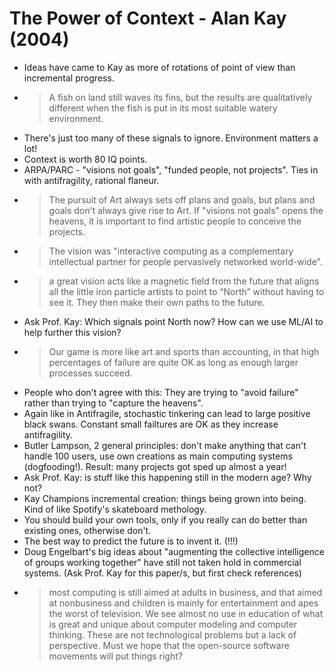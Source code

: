 # The Power of Context - Alan Kay (2004)

* Ideas have came to Kay as more of rotations of point of view than incremental progress.
* > A fish on land still waves its fins, but the results are qualitatively different when the fish is put in its most suitable watery environment.
* There's just too many of these signals to ignore. Environment matters a lot!
* Context is worth 80 IQ points.
* ARPA/PARC - "visions not goals", "funded people, not projects". Ties in with antifragility, rational flaneur.
* > The pursuit of Art always sets off plans and goals, but plans and goals don't always give rise to Art. If "visions not goals" opens the heavens, it is important to find artistic people to conceive the projects.
* > The vision was "interactive computing as a complementary intellectual partner for people pervasively networked world-wide". 
* > a great vision acts like a magnetic field from the future that aligns all the little iron particle artists to point to “North” without having to see it. They then make their own paths to the future.
* Ask Prof. Kay: Which signals point North now? How can we use ML/AI to help further this vision?
* > Our game is more like art and sports than accounting, in that high percentages of failure are quite OK as long as enough larger processes succeed.
* People who don't agree with this: They are trying to "avoid failure" rather than trying to "capture the heavens".
* Again like in Antifragile, stochastic tinkering can lead to large positive black swans. Constant small failtures are OK as they increase antifragility.
* Butler Lampson, 2 general principles: don't make anything that can't handle 100 users, use own creations as main computing systems (dogfooding!). Result: many projects got sped up almost a year!
* Ask Prof. Kay: is stuff like this happening still in the modern age? Why not?
* Kay Champions incremental creation: things being grown into being. Kind of like Spotify's skateboard methology.
* You should build your own tools, only if you really can do better than existing ones, otherwise don't.
* The best way to predict the future is to invent it. (!!!)
* Doug Engelbart's big ideas about "augmenting the collective intelligence of groups working together" have still not taken hold in commercial systems. (Ask Prof. Kay for this paper/s, but first check references)
* > most computing is still aimed at adults in business, and that aimed at nonbusiness and children is mainly for entertainment and apes the worst of television. We see almost no use in education of what is great and unique about computer modeling and computer thinking. These are not technological problems but a lack of perspective. Must we hope that the open-source software movements will put things right?
